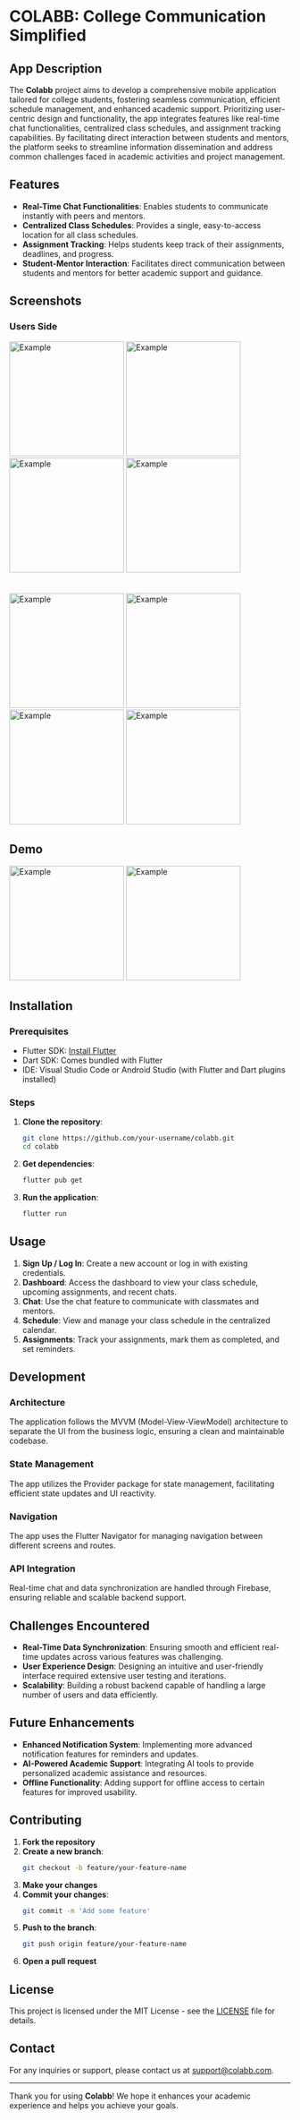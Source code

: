 # COLABB: College Communication Simplified

## App Description

The **Colabb** project aims to develop a comprehensive mobile application tailored for college students, fostering seamless communication, efficient schedule management, and enhanced academic support. Prioritizing user-centric design and functionality, the app integrates features like real-time chat functionalities, centralized class schedules, and assignment tracking capabilities. By facilitating direct interaction between students and mentors, the platform seeks to streamline information dissemination and address common challenges faced in academic activities and project management.

## Features

- **Real-Time Chat Functionalities**: Enables students to communicate instantly with peers and mentors.
- **Centralized Class Schedules**: Provides a single, easy-to-access location for all class schedules.
- **Assignment Tracking**: Helps students keep track of their assignments, deadlines, and progress.
- **Student-Mentor Interaction**: Facilitates direct communication between students and mentors for better academic support and guidance.

## Screenshots
### Users Side
<img width="205px" alt="Example" src="https://github.com/nerd-sourav/COLABB/assets/72149259/4eb8771c-fa2e-4d01-8270-d207ce06f05e"/>
<img width="205px" alt="Example" src="https://github.com/nerd-sourav/COLABB/assets/72149259/73ce6195-9810-4b24-b7a9-0555d01060f2"/>
<img width="205px" alt="Example" src="https://github.com/nerd-sourav/COLABB/assets/72149259/93abe745-2719-4617-8fa8-d8a38f4dfec8"/>
<img width="205px" alt="Example" src="https://github.com/nerd-sourav/COLABB/assets/72149259/7805d2cc-ada0-4512-befb-0054b1bf7911"/>
<br>
<br>
<br>

<img width="205px" alt="Example" src="https://github.com/nerd-sourav/COLABB/assets/72149259/3444c7e0-d744-43e4-a45d-044af9e589e5"/>
<img width="205px" alt="Example" src="https://github.com/nerd-sourav/COLABB/assets/72149259/209239ad-7edc-4c41-b4f3-44a208aacb08"/>
<img width="205px" alt="Example" src="https://github.com/nerd-sourav/COLABB/assets/72149259/ab089098-8de7-4d1c-9793-8472192eccfb"/>
<img width="205px" alt="Example" src="https://github.com/nerd-sourav/COLABB/assets/72149259/fb45482f-836e-4cc6-8957-1fdfce60faee"/>




## Demo
<img width="205px" alt="Example" src="https://github.com/nerd-sourav/COLABB/assets/72149259/b7f6fdbc-5162-48f1-b88b-599eaac3f870"/>
<img width="205px" alt="Example" src="https://github.com/nerd-sourav/COLABB/assets/72149259/32ddd181-789b-44d4-a755-a6bcbd878fd8"/>




## Installation

### Prerequisites

- Flutter SDK: [Install Flutter](https://flutter.dev/docs/get-started/install)
- Dart SDK: Comes bundled with Flutter
- IDE: Visual Studio Code or Android Studio (with Flutter and Dart plugins installed)

### Steps

1. **Clone the repository**:
    ```bash
    git clone https://github.com/your-username/colabb.git
    cd colabb
    ```

2. **Get dependencies**:
    ```bash
    flutter pub get
    ```

3. **Run the application**:
    ```bash
    flutter run
    ```

## Usage

1. **Sign Up / Log In**: Create a new account or log in with existing credentials.
2. **Dashboard**: Access the dashboard to view your class schedule, upcoming assignments, and recent chats.
3. **Chat**: Use the chat feature to communicate with classmates and mentors.
4. **Schedule**: View and manage your class schedule in the centralized calendar.
5. **Assignments**: Track your assignments, mark them as completed, and set reminders.

## Development

### Architecture

The application follows the MVVM (Model-View-ViewModel) architecture to separate the UI from the business logic, ensuring a clean and maintainable codebase.

### State Management

The app utilizes the Provider package for state management, facilitating efficient state updates and UI reactivity.

### Navigation

The app uses the Flutter Navigator for managing navigation between different screens and routes.

### API Integration

Real-time chat and data synchronization are handled through Firebase, ensuring reliable and scalable backend support.

## Challenges Encountered

- **Real-Time Data Synchronization**: Ensuring smooth and efficient real-time updates across various features was challenging.
- **User Experience Design**: Designing an intuitive and user-friendly interface required extensive user testing and iterations.
- **Scalability**: Building a robust backend capable of handling a large number of users and data efficiently.

## Future Enhancements

- **Enhanced Notification System**: Implementing more advanced notification features for reminders and updates.
- **AI-Powered Academic Support**: Integrating AI tools to provide personalized academic assistance and resources.
- **Offline Functionality**: Adding support for offline access to certain features for improved usability.

## Contributing

1. **Fork the repository**
2. **Create a new branch**:
    ```bash
    git checkout -b feature/your-feature-name
    ```
3. **Make your changes**
4. **Commit your changes**:
    ```bash
    git commit -m 'Add some feature'
    ```
5. **Push to the branch**:
    ```bash
    git push origin feature/your-feature-name
    ```
6. **Open a pull request**

## License

This project is licensed under the MIT License - see the [LICENSE](LICENSE) file for details.

## Contact

For any inquiries or support, please contact us at support@colabb.com.

---

Thank you for using **Colabb**! We hope it enhances your academic experience and helps you achieve your goals.

